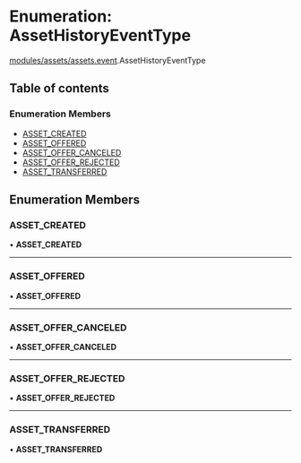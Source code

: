 # Enumeration: AssetHistoryEventType

[modules/assets/assets.event](../modules/modules_assets_assets_event.md).AssetHistoryEventType

## Table of contents

### Enumeration Members

- [ASSET\_CREATED](modules_assets_assets_event.AssetHistoryEventType.md#asset_created)
- [ASSET\_OFFERED](modules_assets_assets_event.AssetHistoryEventType.md#asset_offered)
- [ASSET\_OFFER\_CANCELED](modules_assets_assets_event.AssetHistoryEventType.md#asset_offer_canceled)
- [ASSET\_OFFER\_REJECTED](modules_assets_assets_event.AssetHistoryEventType.md#asset_offer_rejected)
- [ASSET\_TRANSFERRED](modules_assets_assets_event.AssetHistoryEventType.md#asset_transferred)

## Enumeration Members

### ASSET\_CREATED

• **ASSET\_CREATED**

___

### ASSET\_OFFERED

• **ASSET\_OFFERED**

___

### ASSET\_OFFER\_CANCELED

• **ASSET\_OFFER\_CANCELED**

___

### ASSET\_OFFER\_REJECTED

• **ASSET\_OFFER\_REJECTED**

___

### ASSET\_TRANSFERRED

• **ASSET\_TRANSFERRED**
